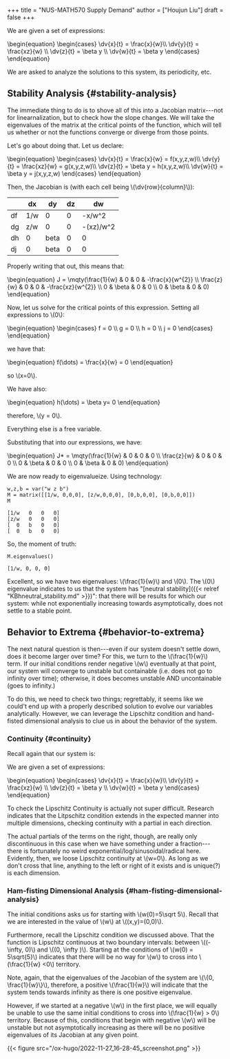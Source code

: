 +++
title = "NUS-MATH570 Supply Demand"
author = ["Houjun Liu"]
draft = false
+++

We are given a set of expressions:

\begin{equation}
\begin{cases}
\dv{x}{t} = \frac{x}{w}\\\\
\dv{y}{t} = \frac{xz}{w} \\\\
\dv{z}{t} = \beta y \\\\
\dv{w}{t} = \beta y
\end{cases}
\end{equation}

We are asked to analyze the solutions to this system, its periodicity, etc.


## Stability Analysis {#stability-analysis}

The immediate thing to do is to shove all of this into a Jacobian matrix---not for linearnalization, but to check how the slope changes. We will take the eigenvalues of the matrix at the critical points of the function, which will tell us whether or not the functions converge or diverge from those points.

Let's go about doing that. Let us declare:

\begin{equation}
\begin{cases}
\dv{x}{t} = \frac{x}{w} = f(x,y,z,w)\\\\
\dv{y}{t} = \frac{xz}{w} = g(x,y,z,w)\\\\
\dv{z}{t} = \beta y = h(x,y,z,w)\\\\
\dv{w}{t} = \beta y = j(x,y,z,w)
\end{cases}
\end{equation}

Then, the Jacobian is (with each cell being \\(\dv{row}{column}\\)):

|    | dx  | dy   | dz | dw        |
|----|-----|------|----|-----------|
| df | 1/w | 0    | 0  | -x/w^2    |
| dg | z/w | 0    | 0  | -(xz)/w^2 |
| dh | 0   | beta | 0  | 0         |
| dj | 0   | beta | 0  | 0         |

Properly writing that out, this means that:

\begin{equation}
J = \mqty(\frac{1}{w} & 0 & 0 & -\frac{x}{w^{2}} \\\ \frac{z}{w} & 0 & 0 & -\frac{xz}{w^{2}} \\\ 0 & \beta & 0 & 0 \\\ 0 & \beta & 0 & 0)
\end{equation}

Now, let us solve for the critical points of this expression. Setting all expressions to \\(0\\):

\begin{equation}
\begin{cases}
f = 0 \\\\
g = 0 \\\\
h = 0 \\\\
j = 0
\end{cases}
\end{equation}

we have that:

\begin{equation}
f(\dots) = \frac{x}{w} = 0
\end{equation}

so \\(x=0\\).

We have also:

\begin{equation}
h(\dots) = \beta y= 0
\end{equation}

therefore, \\(y = 0\\).

Everything else is a free variable.

Substituting that into our expressions, we have:

\begin{equation}
J\* = \mqty(\frac{1}{w} & 0 & 0 & 0 \\\ \frac{z}{w} & 0 & 0 & 0 \\\ 0 & \beta & 0 & 0 \\\ 0 & \beta & 0 & 0)
\end{equation}

We are now ready to eigenvalueize. Using technology:

```sage
w,z,b = var("w z b")
M = matrix([[1/w, 0,0,0], [z/w,0,0,0], [0,b,0,0], [0,b,0,0]])
M
```

```text
[1/w   0   0   0]
[z/w   0   0   0]
[  0   b   0   0]
[  0   b   0   0]
```

So, the moment of truth:

```sage
M.eigenvalues()
```

```text
[1/w, 0, 0, 0]
```

Excellent, so we have two eigenvalues: \\(\frac{1}{w}\\) and \\(0\\). The \\(0\\) eigenvalue indicates to us that the system has "[neutral stability]({{< relref "KBhneutral_stability.md" >}})": that there will be results for which our system: while not exponentially increasing towards asymptotically, does not settle to a stable point.


## Behavior to Extrema {#behavior-to-extrema}

The next natural question is then---even if our system doesn't settle down, does it become larger over time?  For this, we turn to the \\(\frac{1}{w}\\) term. If our initial conditions render negative \\(w\\) eventually at that point, our system will converge to unstable but containable (i.e. does not go to infinity over time); otherwise, it does becomes unstable AND uncontainable (goes to infinity.)

To do this, we need to check two things; regrettably, it seems like we could't end up with a properly described solution to evolve our variables analytically. However, we can leverage the Lipschitz condition and hand-fisted dimensional analysis to clue us in about the behavior of the system.


### Continuity {#continuity}

Recall again that our system is:

We are given a set of expressions:

\begin{equation}
\begin{cases}
\dv{x}{t} = \frac{x}{w}\\\\
\dv{y}{t} = \frac{xz}{w} \\\\
\dv{z}{t} = \beta y \\\\
\dv{w}{t} = \beta y
\end{cases}
\end{equation}

To check the Lipschitz Continuity is actually not super difficult. Research indicates that the Litpschitz condition extends in the expected manner into multiple dimensions, checking continuity with a partial in each direction.

The actual partials of the terms on the right, though, are really only discontinuous in this case when we have something under a fraction---there is fortunately no weird exponential/log/sinusoidal/radical here. Evidently, then, we loose Lipschitz continuity at \\(w=0\\). As long as we don't cross that line, anything to the left or right of it exists and is unique(?) is each dimension.


### Ham-fisting Dimensional Analysis {#ham-fisting-dimensional-analysis}

The initial conditions asks us for starting with \\(w(0)=5\sqrt 5\\). Recall that we are interested in the value of \\(w\\) at \\((x,y)=(0,0)\\).

Furthermore, recall the Lipschitz condition we discussed above. That the function is Lipschitz continuous at two boundary intervals: between \\((-\infty, 0)\\) and \\((0, \infty )\\). Starting at the conditions of \\(w(0) = 5\sqrt{5}\\) indicates that there will be no way for \\(w\\) to cross into \\(\frac{1}{w} <0\\) territory.

Note, again, that the eigenvalues of the Jacobian of the system are \\(\\{0, \frac{1}{w}\\}\\), therefore, a positive \\(\frac{1}{w}\\) will indicate that the system tends towards infinity as there is one positive eigenvalue.

However, if we started at a negative \\(w\\) in the first place, we will equally be unable to use the same initial conditions to cross into \\(\frac{1}{w} > 0\\) territory. Because of this, conditions that begin with negative \\(w\\) will be unstable but not asymptotically increasing as there will be no positive eigenvalues of its Jacobian at any given point.

{{< figure src="/ox-hugo/2022-11-27_16-28-45_screenshot.png" >}}